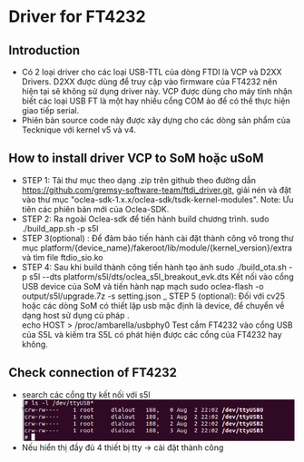 # Driver for FT4232 

## Introduction 
 - Có 2 loại driver cho các loại USB-TTL của dòng FTDI là VCP và D2XX Drivers. D2XX được dùng để truy cập vào firmware của FT4232 nên hiện tại sẽ không sử dụng driver này. VCP được dùng cho máy tính nhận biết các loại USB FT là một hay nhiều cổng COM ảo để có thể thực hiện giao tiếp serial.
 - Phiên bản source code này được xây dựng cho các dòng sản phẩm của Tecknique với kernel v5 và v4.
 
## How to install driver VCP to SoM hoặc uSoM
  - STEP 1: Tải thư mục theo dạng .zip trên github theo đường dẫn https://github.com/gremsy-software-team/ftdi_driver.git, giải nén và đặt vào thư mục "oclea-sdk-1.x.x/oclea-sdk/tsdk-kernel-modules". 
  Note: Ưu tiên các phiên bản mới của Oclea-SDK.
  - STEP 2: Ra ngoài Oclea-sdk để tiến hành build chương trình.
  	sudo ./build_app.sh -p s5l
  - STEP 3(optional) : Để đảm bảo tiến hành cài đặt thành công vô trong thư mục platform/{device_name}/fakeroot/lib/module/{kernel_version}/extra và tìm file ftdio_sio.ko
  - STEP 4: Sau khi build thành công tiến hành tạo ảnh
  	sudo ./build_ota.sh -p s5l --dts platform/s5l/dts/oclea_s5l_breakout_evk.dts
  Kết nối vào cổng USB device của SoM và tiến hành nạp mạch
  	sudo oclea-flash -o output/s5l/upgrade.7z -s setting.json
  _ STEP 5 (optional): Đối với cv25 hoặc các dòng SoM có thiết lập usb mặc định là device, để chuyển về dạng host sử dụng cú pháp .  
  	echo HOST > /proc/ambarella/usbphy0
  Test cắm FT4232 vào cổng USB của S5L và kiếm tra S5L có phát hiện được các cổng của FT4232 hay không.
  
## Check connection of FT4232 
 - search các cổng tty kết nối với s5l 
	![Test Image 1](https://github.com/gremsy-software-team/ftdi_driver/blob/develop/ftdi_sio/doc/image.png)
 - Nếu hiển thị đầy đủ 4 thiết bị tty -> cài đặt thành công
 
  
  
  
